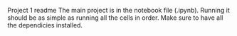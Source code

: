 Project 1 readme
The main project is in the notebook file (.ipynb). Running it should be as simple as running all the cells in order. Make sure to have all the dependicies installed.
